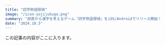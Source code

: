 ```yaml
---
title: "四字熟語探偵"
image: "/icon-yojijukugo.png"
summary: "部首から漢字を考えるゲーム『四字熟語探偵』をiOS/Androidでリリース開始！"
date: "2024.10.5"
---
```


この記事の内容がここに入ります。
